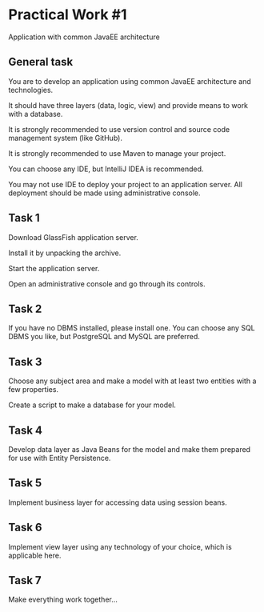 # Practical Work #1

Application with common JavaEE architecture

## General task

You are to develop an application using common JavaEE architecture and technologies. 

It should have three layers (data, logic, view) and provide means to work with a database.

It is strongly recommended to use version control and source code management system (like GitHub).

It is strongly recommended to use Maven to manage your project.

You can choose any IDE, but IntelliJ IDEA is recommended.

You may not use IDE to deploy your project to an application server. All deployment should be made using administrative console.

## Task 1

Download GlassFish application server.

Install it by unpacking the archive.

Start the application server.

Open an administrative console and go through its controls.

## Task 2

If you have no DBMS installed, please install one. You can choose any SQL DBMS you like, but PostgreSQL and MySQL are preferred.

## Task 3

Choose any subject area and make a model with at least two entities with a few properties.

Create a script to make a database for your model.

## Task 4

Develop data layer as Java Beans for the model and make them prepared for use with Entity Persistence.

## Task 5

Implement business layer for accessing data using session beans.

## Task 6

Implement view layer using any technology of your choice, which is applicable here.

## Task 7

Make everything work together…
